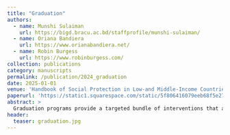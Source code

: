 ```yaml
---
title: "Graduation"
authors:
  - name: Munshi Sulaiman
    url: https://bigd.bracu.ac.bd/staffprofile/munshi-sulaiman/
  - name: Oriana Bandiera
    url: https://www.orianabandiera.net/
  - name: Robin Burgess
    url: https://www.robinburgess.com/
collection: publications
category: manuscripts
permalink: /publication/2024_graduation
date: 2025-01-01
venue: 'Handbook of Social Protection in Low-and Middle-Income Countries (forthcoming)'
paperurl: 'https://static1.squarespace.com/static/5f806416079eeb68f5e277b1/t/66466cec02f950009dba3a77/1715891437599/Graduation_Social_Protection_Handbook_draft2.pdf'
abstract: >
  Graduation programs provide a targeted bundle of interventions that address participants basic needs, kick start income generating activities through asset and skill transfers, facilitate financial inclusion and promote social empowerment. This approach has been adapted to many contexts, but the goal is always to permanently improve participants welfare by enabling them to take up profitable and self-sustaining work. Initially developed in the non-government sector, the approach is increasingly incorporated into governments’ social protection schemes around the world. This chapter details the workings of the graduation approach, the philosophy behind its design, its diverse applications, and the evidence of its impact.
header:
  teaser: graduation.jpg
---
```

